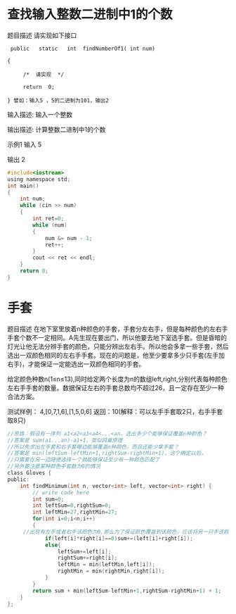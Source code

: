 # 查找输入整数二进制中1的个数
题目描述
请实现如下接口

     public   static   int  findNumberOf1( int num)

    {

         /*  请实现  */

         return  0;

    } 譬如：输入5 ，5的二进制为101，输出2

 输入描述:
输入一个整数

输出描述:
计算整数二进制中1的个数

示例1
输入
5

输出
2

```c
#include<iostream>
using namespace std;
int main()
{
	int num;
	while (cin >> num)
	{
        int ret=0;
		while (num)
		{
			num &= num - 1;
			ret++;
		}
		cout << ret << endl;
	}
	return 0;
}
```
# 手套
题目描述
在地下室里放着n种颜色的手套，手套分左右手，但是每种颜色的左右手手套个数不一定相同。A先生现在要出门，所以他要去地下室选手套。但是昏暗的灯光让他无法分辨手套的颜色，只能分辨出左右手。所以他会多拿一些手套，然后选出一双颜色相同的左右手手套。现在的问题是，他至少要拿多少只手套(左手加右手)，才能保证一定能选出一双颜色相同的手套。

给定颜色种数n(1≤n≤13),同时给定两个长度为n的数组left,right,分别代表每种颜色左右手手套的数量。数据保证左右的手套总数均不超过26，且一定存在至少一种合法方案。

测试样例：
4,[0,7,1,6],[1,5,0,6]
返回：10(解释：可以左手手套取2只，右手手套取8只)

```c
//思路：假设有一序列 a1<a2<a3<a4<...<an，选出多少个能够保证覆盖n种颜色？
//答案是 sum(a1...an)-a1+1，类似鸽巢原理
//所以先求出左手套和右手套哪边能够覆盖n种颜色，而且还能少拿手套？
//答案是 min(leftSum-leftMin+1,rightSum-rightMin+1)，这个确定以后，
//只需要在另一边随便选择一个就能够保证至少有一种颜色匹配了
//另外要注意某种颜色手套数为0的情况
class Gloves {
public:
    int findMinimum(int n, vector<int> left, vector<int> right) {
        // write code here
        int sum=0;
        int leftSum=0,rightSum=0;
        int leftMin=27,rightMin=27;
        for(int i=0;i<n;i++)
        {
     //出现有左手或者右手该颜色为0,那么为了保证颜色覆盖到该颜色，应该将另一只手该颜色的手套全拿走
            if(left[i]*right[i]==0)sum+=(left[i]+right[i]);
            else{
                leftSum+=left[i];
                rightSum+=right[i];
                leftMin = min(leftMin,left[i]);
                rightMin = min(rightMin,right[i]);
            }
        }
        return sum + min(leftSum-leftMin+1,rightSum-rightMin+1) + 1;
    }
};
```
